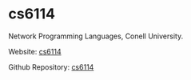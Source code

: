 # cs6114

Network Programming Languages, Conell University.

Website: [cs6114](http://courses.cornell.edu/preview_course_nopop.php?catoid=28&coid=445182)

Github Repository: [cs6114](https://github.com/cornell-pl/cs6114)
